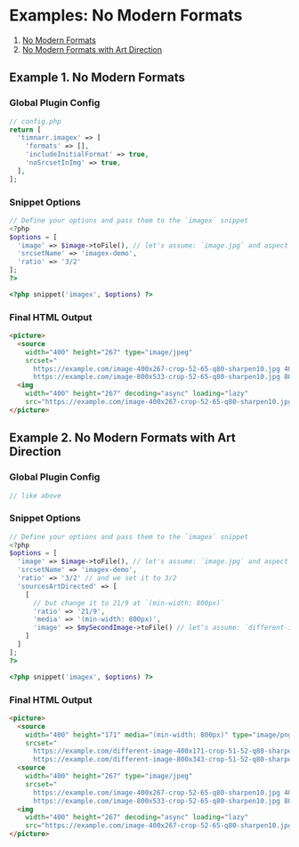 # Examples: No Modern Formats

1. [No Modern Formats](#example-1-no-modern-formats)
2. [No Modern Formats with Art Direction](#example-2-no-modern-formats-with-art-direction)

## Example 1. No Modern Formats
### Global Plugin Config
```php
// config.php
return [
  'timnarr.imagex' => [
    'formats' => [],
    'includeInitialFormat' => true,
    'noSrcsetInImg' => true,
  ],
];
```

### Snippet Options
```php
// Define your options and pass them to the `imagex` snippet
<?php
$options = [
  'image' => $image->toFile(), // let's assume: `image.jpg` and aspect ratio of 1/1
  'srcsetName' => 'imagex-demo',
  'ratio' => '3/2'
];
?>

<?php snippet('imagex', $options) ?>
```

### Final HTML Output
```html
<picture>
  <source
    width="400" height="267" type="image/jpeg"
    srcset="
      https://example.com/image-400x267-crop-52-65-q80-sharpen10.jpg 400w,
      https://example.com/image-800x533-crop-52-65-q80-sharpen10.jpg 800w">
  <img
    width="400" height="267" decoding="async" loading="lazy"
    src="https://example.com/image-400x267-crop-52-65-q80-sharpen10.jpg">
</picture>
```

## Example 2. No Modern Formats with Art Direction
### Global Plugin Config
```php
// like above
```

### Snippet Options
```php
// Define your options and pass them to the `imagex` snippet
<?php
$options = [
  'image' => $image->toFile(), // let's assume: `image.jpg` and aspect ratio of 1/1
  'srcsetName' => 'imagex-demo',
  'ratio' => '3/2' // and we set it to 3/2
  'sourcesArtDirected' => [
    [
      // but change it to 21/9 at `(min-width: 800px)`
      'ratio' => '21/9',
      'media' => '(min-width: 800px)',
      'image' => $mySecondImage->toFile() // let's assume: `different-image.png`
    ]
  ]
];
?>

<?php snippet('imagex', $options) ?>
```

### Final HTML Output
```html
<picture>
  <source
    width="400" height="171" media="(min-width: 800px)" type="image/png"
    srcset="
      https://example.com/different-image-400x171-crop-51-52-q80-sharpen10.png 400w,
      https://example.com/different-image-800x343-crop-51-52-q80-sharpen10.png 800w">
  <source
    width="400" height="267" type="image/jpeg"
    srcset="
      https://example.com/image-400x267-crop-52-65-q80-sharpen10.jpg 400w,
      https://example.com/image-800x533-crop-52-65-q80-sharpen10.jpg 800w">
  <img
    width="400" height="267" decoding="async" loading="lazy"
    src="https://example.com/image-400x267-crop-52-65-q80-sharpen10.jpg">
</picture>
```
